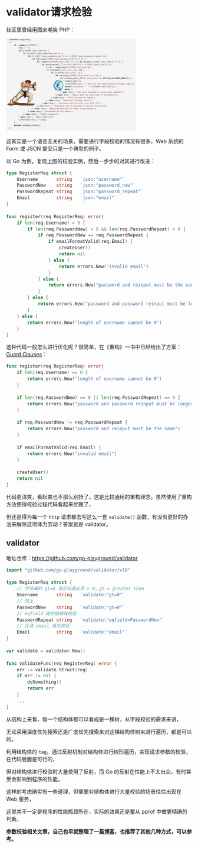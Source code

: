 # validator请求检验

社区里曾经用图来嘲笑 PHP：

<img src="https://raw.githubusercontent.com/Eminem-x/Learning/main/Go/Go%E8%AF%AD%E8%A8%80%E9%AB%98%E7%BA%A7%E7%BC%96%E7%A8%8B/pic/%E5%8F%82%E6%95%B0%E6%A0%A1%E9%AA%8C.jpg" alt="system call" style="max-width: 70%">

这其实是一个语言无关的场景，需要进行字段校验的情况有很多，Web 系统的 Form 或 JSON 提交只是一个典型的例子。

以 Go 为例，复现上图的校验实例，然后一步步的对其进行改进：

````go
type RegisterReq struct {
    Username       string   `json:"username"`
    PasswordNew    string   `json:"password_new"`
    PasswordRepeat string   `json:"password_repeat"`
    Email          string   `json:"email"`
}

func register(req RegisterReq) error{
    if len(req.Username) > 0 {
        if len(req.PasswordNew) > 0 && len(req.PasswordRepeat) > 0 {
            if req.PasswordNew == req.PasswordRepeat {
                if emailFormatValid(req.Email) {
                    createUser()
                    return nil
                } else {
                    return errors.New("invalid email")
                }
            } else {
                return errors.New("password and reinput must be the same")
            }
        } else {
            return errors.New("password and password reinput must be longer than 0")
        }
    } else {
        return errors.New("length of username cannot be 0")
    }
}
````

这种代码一般怎么进行优化呢？很简单，在《重构》一书中已经给出了方案：[Guard Clauses](https://refactoring.com/catalog/replaceNestedConditionalWithGuardClauses.html)：

````go
func register(req RegisterReq) error{
    if len(req.Username) == 0 {
        return errors.New("length of username cannot be 0")
    }

    if len(req.PasswordNew) == 0 || len(req.PasswordRepeat) == 0 {
        return errors.New("password and password reinput must be longer than 0")
    }

    if req.PasswordNew != req.PasswordRepeat {
        return errors.New("password and reinput must be the same")
    }

    if emailFormatValid(req.Email) {
        return errors.New("invalid email")
    }

    createUser()
    return nil
}
````

代码更清爽，看起来也不那么别扭了。这是比较通用的重构理念。虽然使用了重构方法使得校验过程代码看起来优雅了，

但还是得为每一个 `http` 请求都去写这么一套 `validate()` 函数，有没有更好的办法来解除这项体力劳动？答案就是 validator。

## validator

地址仓库：https://github.com/go-playground/validator

```go
import "github.com/go-playground/validator/v10"

type RegisterReq struct {
    // 字符串的 gt=0 表示长度必须 > 0，gt = greater than
    Username       string   `validate:"gt=0"`
    // 同上
    PasswordNew    string   `validate:"gt=0"`
    // eqfield 跨字段相等校验
    PasswordRepeat string   `validate:"eqfield=PasswordNew"`
    // 合法 email 格式校验
    Email          string   `validate:"email"`
}

var validate = validator.New()

func validateFunc(req RegisterReq) error {
    err := validate.Struct(req)
    if err != nil {
        doSomething()
        return err
    }
    ...
}
```

从结构上来看，每一个结构体都可以看成是一棵树，从字段校验的需求来讲，

无论采用深度优先搜索还是广度优先搜索来对这棵结构体树来进行遍历，都是可以的。

利用结构体的 `tag`，通过反射机制对结构体进行树形遍历，实现请求参数的校验，在代码层面是可行的，

但对结构体进行校验时大量使用了反射，而 Go 的反射在性能上不太出众，有时甚至会影响到程序的性能，

这样的考虑确实有一些道理，但需要对结构体进行大量校验的场景往往出现在 Web 服务，

这里并不一定是程序的性能瓶颈所在，实际的效果还是要从 pprof 中做更精确的判断。

<strong>参数校验相关文章，自己也早就整理了一篇<a href="https://eminem-x.github.io/2022/08/18/%E5%90%8E%E7%AB%AF%E5%8F%82%E6%95%B0%E6%A0%A1%E9%AA%8C/#more">博客</a>，也推荐了其他几种方式，可以参考。</strong>

